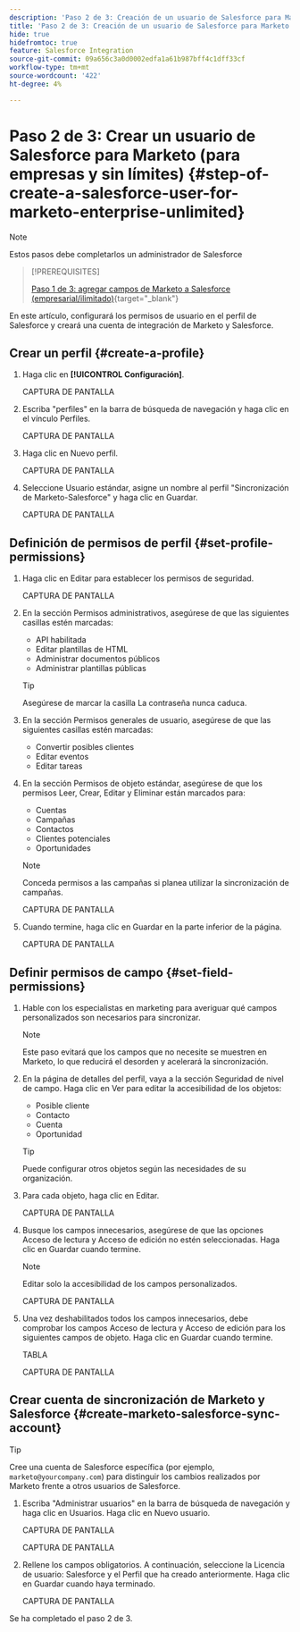 ```yaml
---
description: 'Paso 2 de 3: Creación de un usuario de Salesforce para Marketo (empresarial/ilimitado): Documentos de Marketo: documentación del producto'
title: 'Paso 2 de 3: Creación de un usuario de Salesforce para Marketo (empresarial/ilimitado)'
hide: true
hidefromtoc: true
feature: Salesforce Integration
source-git-commit: 09a656c3a0d0002edfa1a61b987bff4c1dff33cf
workflow-type: tm+mt
source-wordcount: '422'
ht-degree: 4%

---
```


# Paso 2 de 3: Crear un usuario de Salesforce para Marketo (para empresas y sin límites) {#step-of-create-a-salesforce-user-for-marketo-enterprise-unlimited}

>[!NOTE]
>
>Estos pasos debe completarlos un administrador de Salesforce

>[!PREREQUISITES]
>
>[Paso 1 de 3: agregar campos de Marketo a Salesforce (empresarial/ilimitado)](/help/marketo/product-docs/crm-sync/salesforce-sync/setup/enterprise-unlimited-edition/step-1-of-3-add-marketo-fields-to-salesforce-enterprise-unlimited.md){target="_blank"}

En este artículo, configurará los permisos de usuario en el perfil de Salesforce y creará una cuenta de integración de Marketo y Salesforce.

## Crear un perfil {#create-a-profile}

1. Haga clic en **[!UICONTROL Configuración]**.

   CAPTURA DE PANTALLA

1. Escriba &quot;perfiles&quot; en la barra de búsqueda de navegación y haga clic en el vínculo Perfiles.

   CAPTURA DE PANTALLA

1. Haga clic en Nuevo perfil.

   CAPTURA DE PANTALLA

1. Seleccione Usuario estándar, asigne un nombre al perfil &quot;Sincronización de Marketo-Salesforce&quot; y haga clic en Guardar.

   CAPTURA DE PANTALLA

## Definición de permisos de perfil {#set-profile-permissions}

1. Haga clic en Editar para establecer los permisos de seguridad.

   CAPTURA DE PANTALLA

1. En la sección Permisos administrativos, asegúrese de que las siguientes casillas estén marcadas:

   * API habilitada
   * Editar plantillas de HTML
   * Administrar documentos públicos
   * Administrar plantillas públicas

   >[!TIP]
   >
   >Asegúrese de marcar la casilla La contraseña nunca caduca.

1. En la sección Permisos generales de usuario, asegúrese de que las siguientes casillas estén marcadas:

   * Convertir posibles clientes
   * Editar eventos
   * Editar tareas

1. En la sección Permisos de objeto estándar, asegúrese de que los permisos Leer, Crear, Editar y Eliminar están marcados para:

   * Cuentas
   * Campañas
   * Contactos
   * Clientes potenciales
   * Oportunidades

   >[!NOTE]
   >
   >Conceda permisos a las campañas si planea utilizar la sincronización de campañas.

   CAPTURA DE PANTALLA

1. Cuando termine, haga clic en Guardar en la parte inferior de la página.

   CAPTURA DE PANTALLA

## Definir permisos de campo {#set-field-permissions}

1. Hable con los especialistas en marketing para averiguar qué campos personalizados son necesarios para sincronizar.

   >[!NOTE]
   >
   >Este paso evitará que los campos que no necesite se muestren en Marketo, lo que reducirá el desorden y acelerará la sincronización.

1. En la página de detalles del perfil, vaya a la sección Seguridad de nivel de campo. Haga clic en Ver para editar la accesibilidad de los objetos:

   * Posible cliente
   * Contacto
   * Cuenta
   * Oportunidad

   >[!TIP]
   >
   >Puede configurar otros objetos según las necesidades de su organización.

1. Para cada objeto, haga clic en Editar.

   CAPTURA DE PANTALLA

1. Busque los campos innecesarios, asegúrese de que las opciones Acceso de lectura y Acceso de edición no estén seleccionadas. Haga clic en Guardar cuando termine.

   >[!NOTE]
   >
   >Editar solo la accesibilidad de los campos personalizados.

   CAPTURA DE PANTALLA

1. Una vez deshabilitados todos los campos innecesarios, debe comprobar los campos Acceso de lectura y Acceso de edición para los siguientes campos de objeto. Haga clic en Guardar cuando termine.

   TABLA

   CAPTURA DE PANTALLA

## Crear cuenta de sincronización de Marketo y Salesforce {#create-marketo-salesforce-sync-account}

>[!TIP]
>
>Cree una cuenta de Salesforce específica (por ejemplo, `marketo@yourcompany.com`) para distinguir los cambios realizados por Marketo frente a otros usuarios de Salesforce.

1. Escriba &quot;Administrar usuarios&quot; en la barra de búsqueda de navegación y haga clic en Usuarios. Haga clic en Nuevo usuario.

   CAPTURA DE PANTALLA

   CAPTURA DE PANTALLA

1. Rellene los campos obligatorios. A continuación, seleccione la Licencia de usuario: Salesforce y el Perfil que ha creado anteriormente. Haga clic en Guardar cuando haya terminado.

   CAPTURA DE PANTALLA

Se ha completado el paso 2 de 3.
